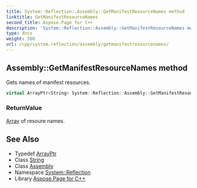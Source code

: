 ```yaml
---
title: System::Reflection::Assembly::GetManifestResourceNames method
linktitle: GetManifestResourceNames
second_title: Aspose.Page for C++
description: 'System::Reflection::Assembly::GetManifestResourceNames method. Gets names of manifest resources in C++.'
type: docs
weight: 500
url: /cpp/system.reflection/assembly/getmanifestresourcenames/
---
```

## Assembly::GetManifestResourceNames method


Gets names of manifest resources.

```cpp
virtual ArrayPtr<String> System::Reflection::Assembly::GetManifestResourceNames() const
```


### ReturnValue

[Array](../../../system/array/) of resoure names.

## See Also

* Typedef [ArrayPtr](../../../system/arrayptr/)
* Class [String](../../../system/string/)
* Class [Assembly](../)
* Namespace [System::Reflection](../../)
* Library [Aspose.Page for C++](../../../)
